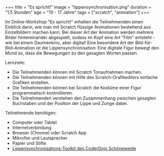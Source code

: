 +++
title = "Es spricht!"
image = "lippensynchronisation.png"
duration = "1,5 Stunden"
age = "10 - 17 Jahre"
tags = ["scratch", "animation"]
+++

Im Online-Workshop "Es spricht!" erhalten die Teilnehmenden einen Einblick darin, 
wie man mit Scratch flüssige Animationen bestehend aus Einzelbildern machen kann. 
Bei dieser Art der Animation werden mehrere Bilder hintereinander abgespielt,
sodass im Kopf eine Art "Film" entsteht - wie bei einem Daumenkino, aber digital!
Eine besondere Art der Bild-für-Bild-Animation ist die Lippensynchronisation: Eine 
digitale Figur bewegt den Mund so, dass die Bewegungen zu den gesagten Worten passen.

Lernziele:
* Die Teilnehmenden können mit Scratch Tonaufnahmen machen.
* Die Teilnehmenden können mit Hilfe des Scratch-Grafikeditors einfache Grafiken erstellen.
* Die Teilnehmenden können bei Scratch die Kostüme einer Figur programmatisch kontrollieren.
* Die Teilnehmenden verstehen den Zusammenhang zwischen gesagten Buchstaben und der Position der Lippe und Zunge dabei.

Teilnehmende benötigen:
* Computer oder Tablet
* Internetverbindung
* Browser (Chrome) oder Scratch App
* Mikrofon und Lautsprecher
* Papier und Stifte
* [Lippensynchronisations-Toolkit des CoderDojo Schöneweide](https://scratch.mit.edu/projects/455626392/)
